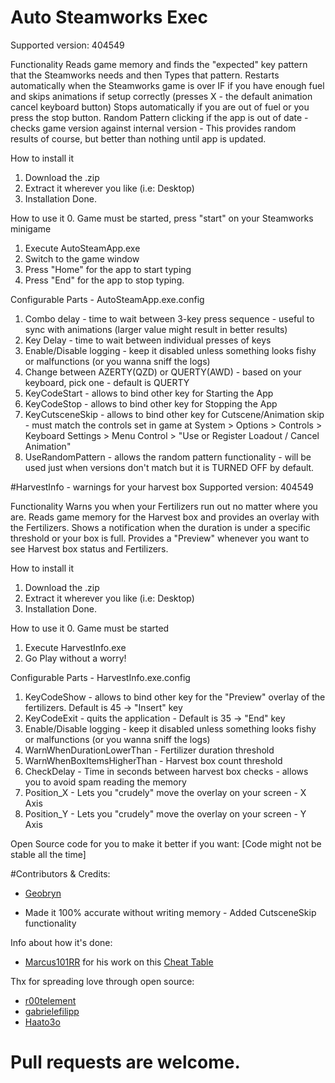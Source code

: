 # Auto Steamworks Exec
Supported version: 404549

Functionality
Reads game memory and finds the "expected" key pattern that the Steamworks needs and then Types that pattern.
Restarts automatically when the Steamworks game is over IF if you have enough fuel and skips animations if setup correctly (presses X - the default animation cancel keyboard button)
Stops automatically if you are out of fuel or you press the stop button.
Random Pattern clicking if the app is out of date - checks game version against internal version - This provides random results of course, but better than nothing until app is updated.

How to install it
1. Download the .zip 
2. Extract it wherever you like (i.e: Desktop)
3. Installation Done.

How to use it
0. Game must be started, press "start" on your Steamworks minigame
1. Execute AutoSteamApp.exe
2. Switch to the game window 
3. Press "Home" for the app to start typing
4. Press "End" for the app to stop typing.

Configurable Parts - AutoSteamApp.exe.config
1. Combo delay - time to wait between 3-key press sequence - useful to sync with animations (larger value might result in better results)
2. Key Delay - time to wait between individual presses of keys
3. Enable/Disable logging - keep it disabled unless something looks fishy or malfunctions (or you wanna sniff the logs)
4. Change between AZERTY(QZD) or QUERTY(AWD) - based on your keyboard, pick one - default is QUERTY
5. KeyCodeStart - allows to bind other key for Starting the App
6. KeyCodeStop - allows to bind other key for Stopping the App
7. KeyCutsceneSkip - allows to bind other key for Cutscene/Animation skip - must match the controls set in game at System > Options > Controls > Keyboard Settings > Menu Control > "Use or Register Loadout / Cancel Animation"
8. UseRandomPattern - allows the random pattern functionality - will be used just when versions don't match but it is TURNED OFF by default.

#HarvestInfo - warnings for your harvest box
Supported version: 404549

Functionality
Warns you when your Fertilizers run out no matter where you are.
Reads game memory for the Harvest box and provides an overlay with the Fertilizers.
Shows a notification when the duration is under a specific threshold or your box is full.
Provides a "Preview" whenever you want to see Harvest box status and Fertilizers.

How to install it
1. Download the .zip 
2. Extract it wherever you like (i.e: Desktop)
3. Installation Done.

How to use it
0. Game must be started
1. Execute HarvestInfo.exe
2. Go Play without a worry!

Configurable Parts - HarvestInfo.exe.config
1. KeyCodeShow - allows to bind other key for the "Preview" overlay of the fertilizers. Default is 45 -> "Insert" key
2. KeyCodeExit - quits the application - Default is 35 -> "End" key
3. Enable/Disable logging - keep it disabled unless something looks fishy or malfunctions (or you wanna sniff the logs)
4. WarnWhenDurationLowerThan - Fertilizer duration threshold
5. WarnWhenBoxItemsHigherThan - Harvest box count threshold
6. CheckDelay - Time in seconds between harvest box checks - allows you to avoid spam reading the memory 
7. Position_X - Lets you "crudely" move the overlay on your screen - X Axis
8. Position_Y - Lets you "crudely" move the overlay on your screen - Y Axis

Open Source code for you to make it better if you want: [Code might not be stable all the time] 

﻿#Contributors & Credits:
﻿
* [Geobryn﻿](https://github.com/Geobryn)
- Made it 100% accurate without writing memory
﻿﻿- Added CutsceneSkip functionality

Info about how it's done:
* [Marcus101RR]( https://fearlessrevolution.com/memberlist.php?mode=viewprofile&u=438 ) for his work on this [Cheat Table](https://fearlessrevolution.com/viewtopic.php?f=4&t=9923)

Thx for spreading love through open source:
* [r00telement](https://github.com/r00telement/SmartHunter) 
* [gabrielefilipp](https://github.com/gabrielefilipp/SmartHunter)
* [Haato3o](https://github.com/Haato3o/HunterPie)

# Pull requests are welcome.
